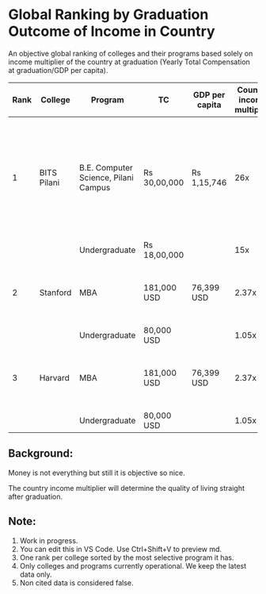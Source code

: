 # Global Ranking by Graduation Outcome of Income in Country
An objective global ranking of colleges and their programs based solely on income multiplier of the country at graduation (Yearly Total Compensation at graduation/GDP per capita).

| Rank | College | Program | TC | GDP per capita | Country income multiplier | Location | Year of data | Citations | Notes |
|----------|----------|----------|----------|----------|----------|----------|----------|----------|----------|
| 1  | BITS Pilani | B.E. Computer Science, Pilani Campus | Rs 30,00,000 | Rs 1,15,746 | 26x | Pilani, India | 2022 | 1. https://collegedunia.com/university/25800-bits-pilani-pilani-campus-pilani/placement<br />2. https://www.statisticstimes.com/economy/country/india-gdp-per-capita.php | Estimated. Admission only on pure objective merit on MCQ test. No affirmative action or special seats. | 
|   |  | Undergraduate | Rs 18,00,000 |  | 15x |  | 2022 | https://www.careers360.com/university/birla-institute-of-technology-and-science-pilani/placement | |
| 2  | Stanford | MBA | 181,000 USD | 76,399 USD | 2.37x | USA | 2021 | 1. https://en.wikipedia.org/wiki/List_of_countries_by_GDP_%28nominal%29_per_capita<br />2. https://collegedunia.com/usa/university/2074-stanford-university-stanford/placements  | Estimated. Subjective admissions and affiramtive action. | 
|   |  | Undergraduate | 80,000 USD  |  | 1.05x |  | 2021 | https://www.collegesimply.com/colleges/california/stanford-university/salaries/ | Estimated |
| 3  | Harvard | MBA | 181,000 USD | 76,399 USD | 2.37x | USA | 2021 | 1. https://en.wikipedia.org/wiki/List_of_countries_by_GDP_%28nominal%29_per_capita<br />2. https://www.collegesimply.com/colleges/massachusetts/harvard-university/salaries/ | Estimated. Subjective admissions and affiramtive action. | 
|   |  | Undergraduate | 80,000 USD  |  | 1.05x |  | 2021 | | Estimated |


## Background:

Money is not everything but still it is objective so nice.

The country income multiplier will determine the quality of living straight after graduation.


## Note: 
1. Work in progress.
2. You can edit this in VS Code. Use Ctrl+Shift+V to preview md.
3. One rank per college sorted by the most selective program it has.
4. Only colleges and programs currently operational. We keep the latest data only.
5. Non cited data is considered false.


